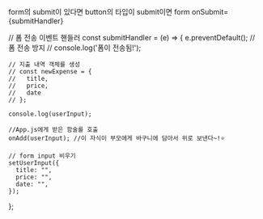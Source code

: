 form의 submit이 있다면
button의 타입이 submit이면
form onSubmit={submitHandler}

// 폼 전송 이벤트 핸들러
  const submitHandler = (e) => {
    e.preventDefault(); // 폼 전송 방지
    // console.log('폼이 전송됨!');

    // 지출 내역 객체를 생성
    // const newExpense = {
    //   title,
    //   price,
    //   date
    // };

    console.log(userInput);

    //App.js에게 받은 함술를 호출
    onAdd(userInput); //이 자식이 부모에게 바구니에 담아서 위로 보낸다~!⭐️

    // form input 비우기
    setUserInput({
      title: "",
      price: "",
      date: "",
    });
  };